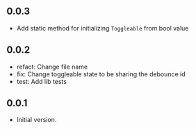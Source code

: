 ## 0.0.3

- Add static method for initializing `Toggleable` from bool value

## 0.0.2

- refact: Change file name
- fix: Change toggleable state to be sharing the debounce id
- test: Add lib tests

## 0.0.1

- Initial version.
